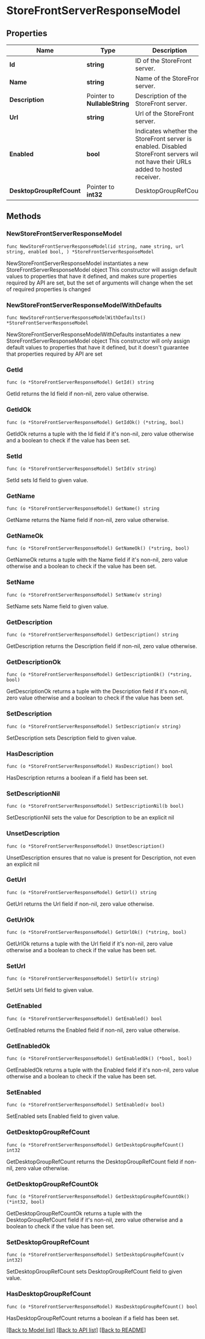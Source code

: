 # StoreFrontServerResponseModel

## Properties

Name | Type | Description | Notes
------------ | ------------- | ------------- | -------------
**Id** | **string** | ID of the StoreFront server. | 
**Name** | **string** | Name of the StoreFront server. | 
**Description** | Pointer to **NullableString** | Description of the StoreFront server. | [optional] 
**Url** | **string** | Url of the StoreFront server. | 
**Enabled** | **bool** | Indicates whether the StoreFront server is enabled. Disabled StoreFront servers will not have their URLs added to hosted receiver. | 
**DesktopGroupRefCount** | Pointer to **int32** | DesktopGroupRefCount | [optional] 

## Methods

### NewStoreFrontServerResponseModel

`func NewStoreFrontServerResponseModel(id string, name string, url string, enabled bool, ) *StoreFrontServerResponseModel`

NewStoreFrontServerResponseModel instantiates a new StoreFrontServerResponseModel object
This constructor will assign default values to properties that have it defined,
and makes sure properties required by API are set, but the set of arguments
will change when the set of required properties is changed

### NewStoreFrontServerResponseModelWithDefaults

`func NewStoreFrontServerResponseModelWithDefaults() *StoreFrontServerResponseModel`

NewStoreFrontServerResponseModelWithDefaults instantiates a new StoreFrontServerResponseModel object
This constructor will only assign default values to properties that have it defined,
but it doesn't guarantee that properties required by API are set

### GetId

`func (o *StoreFrontServerResponseModel) GetId() string`

GetId returns the Id field if non-nil, zero value otherwise.

### GetIdOk

`func (o *StoreFrontServerResponseModel) GetIdOk() (*string, bool)`

GetIdOk returns a tuple with the Id field if it's non-nil, zero value otherwise
and a boolean to check if the value has been set.

### SetId

`func (o *StoreFrontServerResponseModel) SetId(v string)`

SetId sets Id field to given value.


### GetName

`func (o *StoreFrontServerResponseModel) GetName() string`

GetName returns the Name field if non-nil, zero value otherwise.

### GetNameOk

`func (o *StoreFrontServerResponseModel) GetNameOk() (*string, bool)`

GetNameOk returns a tuple with the Name field if it's non-nil, zero value otherwise
and a boolean to check if the value has been set.

### SetName

`func (o *StoreFrontServerResponseModel) SetName(v string)`

SetName sets Name field to given value.


### GetDescription

`func (o *StoreFrontServerResponseModel) GetDescription() string`

GetDescription returns the Description field if non-nil, zero value otherwise.

### GetDescriptionOk

`func (o *StoreFrontServerResponseModel) GetDescriptionOk() (*string, bool)`

GetDescriptionOk returns a tuple with the Description field if it's non-nil, zero value otherwise
and a boolean to check if the value has been set.

### SetDescription

`func (o *StoreFrontServerResponseModel) SetDescription(v string)`

SetDescription sets Description field to given value.

### HasDescription

`func (o *StoreFrontServerResponseModel) HasDescription() bool`

HasDescription returns a boolean if a field has been set.

### SetDescriptionNil

`func (o *StoreFrontServerResponseModel) SetDescriptionNil(b bool)`

 SetDescriptionNil sets the value for Description to be an explicit nil

### UnsetDescription
`func (o *StoreFrontServerResponseModel) UnsetDescription()`

UnsetDescription ensures that no value is present for Description, not even an explicit nil
### GetUrl

`func (o *StoreFrontServerResponseModel) GetUrl() string`

GetUrl returns the Url field if non-nil, zero value otherwise.

### GetUrlOk

`func (o *StoreFrontServerResponseModel) GetUrlOk() (*string, bool)`

GetUrlOk returns a tuple with the Url field if it's non-nil, zero value otherwise
and a boolean to check if the value has been set.

### SetUrl

`func (o *StoreFrontServerResponseModel) SetUrl(v string)`

SetUrl sets Url field to given value.


### GetEnabled

`func (o *StoreFrontServerResponseModel) GetEnabled() bool`

GetEnabled returns the Enabled field if non-nil, zero value otherwise.

### GetEnabledOk

`func (o *StoreFrontServerResponseModel) GetEnabledOk() (*bool, bool)`

GetEnabledOk returns a tuple with the Enabled field if it's non-nil, zero value otherwise
and a boolean to check if the value has been set.

### SetEnabled

`func (o *StoreFrontServerResponseModel) SetEnabled(v bool)`

SetEnabled sets Enabled field to given value.


### GetDesktopGroupRefCount

`func (o *StoreFrontServerResponseModel) GetDesktopGroupRefCount() int32`

GetDesktopGroupRefCount returns the DesktopGroupRefCount field if non-nil, zero value otherwise.

### GetDesktopGroupRefCountOk

`func (o *StoreFrontServerResponseModel) GetDesktopGroupRefCountOk() (*int32, bool)`

GetDesktopGroupRefCountOk returns a tuple with the DesktopGroupRefCount field if it's non-nil, zero value otherwise
and a boolean to check if the value has been set.

### SetDesktopGroupRefCount

`func (o *StoreFrontServerResponseModel) SetDesktopGroupRefCount(v int32)`

SetDesktopGroupRefCount sets DesktopGroupRefCount field to given value.

### HasDesktopGroupRefCount

`func (o *StoreFrontServerResponseModel) HasDesktopGroupRefCount() bool`

HasDesktopGroupRefCount returns a boolean if a field has been set.


[[Back to Model list]](../README.md#documentation-for-models) [[Back to API list]](../README.md#documentation-for-api-endpoints) [[Back to README]](../README.md)


